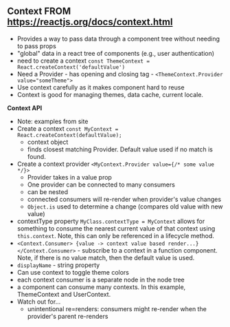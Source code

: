 ## Context FROM https://reactjs.org/docs/context.html
- Provides a way to pass data through a component tree without needing to pass props
- "global" data in a react tree of components (e.g., user authentication)
- need to create a context `const ThemeContext = React.createContext('defaultValue')`
- Need a Provider - has opening and closing tag - `<ThemeContext.Provider value="someTheme">`
- Use context carefully as it makes component hard to reuse
- Context is good for managing themes, data cache, current locale.

**Context API**
- Note: examples from site
- Create a context `const MyContext = React.createContext(defaultValue);`
  - context object
  - finds closest matching Provider. Default value used if no match is found.
- Create a context provider `<MyContext.Provider value={/* some value */}>`
  - Provider takes in a value prop
  - One provider can be connected to many consumers
  - can be nested
  - connected consumers will re-render when provider's value changes
  - `Object.is` used to determine a change (compares old value with new value)
- contextType property `MyClass.contextType = MyContext` allows for something to consume the nearest current value of that context using `this.context`. Note, this can only be referenced in a lifecycle method. 
- `<Context.Consumer> {value -> context value based render...}</Context.Consumer>` - subscribe to a context in a function component. Note, if there is no value match, then the default value is used.
- `displayName` - string property 
- Can use context to toggle theme colors
- each context consumer is a separate node in the node tree
- a component can consume many contexts. In this example, ThemeContext and UserContext. 
- Watch out for...
  - unintentional re=renders: consumers might re-render when the provider's parent re-renders
